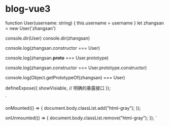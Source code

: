 <!--
 * @Date: 2023-06-25 16:01:59
 * @LastEditors: hi@xuhaibing.com
 * @LastEditTime: 2024-06-24 21:22:02
 * @FilePath: /blog-xuhaibing.com/README.md
-->
# blog-vue3
 
function User(username: string) {
  this.username = username
}
let zhangsan = new User('zhangsan')

console.dir(User)
console.dir(zhangsan)

console.log(zhangsan.constructor === User)


console.log(zhangsan.__proto__ === User.prototype)


console.log(zhangsan.constructor === User.prototype.constructor)


console.log(Object.getPrototypeOf(zhangsan) === User)

<!--
 * @Date: 2022-01-25 17:57:16
 * @LastEditors: hi@xuhaibing.com
 * @LastEditTime: 2022-10-21 11:43:40
 * @FilePath: /vue3-xiyun-h5/README.md
-->
defineExpose({
  showVisiable, // 明确的暴露接口
});
 

 `

 onMounted(() => {
  document.body.classList.add("html-gray");
});

 onUnmounted(() => {
  document.body.classList.remove("html-gray");
});
 `